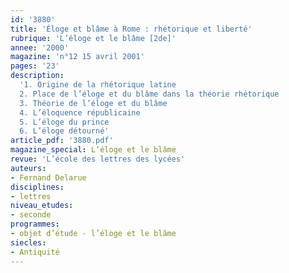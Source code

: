 ```yaml
---
id: '3880'
title: 'Éloge et blâme à Rome : rhétorique et liberté'
rubrique: 'L’éloge et le blâme [2de]'
annee: '2000'
magazine: 'n°12 15 avril 2001'
pages: '23'
description: 
  '1. Origine de la rhétorique latine
  2. Place de l’éloge et du blâme dans la théorie rhétorique
  3. Théorie de l’éloge et du blâme
  4. L’éloquence républicaine
  5. L’éloge du prince
  6. L’éloge détourné'
article_pdf: '3880.pdf'
magazine_special: L’éloge et le blâme
revue: 'L’école des lettres des lycées'
auteurs:
- Fernand Delarue
disciplines:
- lettres
niveau_etudes:
- seconde
programmes:
- objet d’étude - l’éloge et le blâme
siecles:
- Antiquité
---
```

